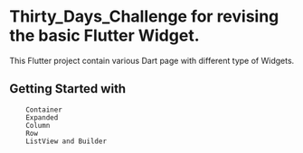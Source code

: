 # Thirty_Days_Challenge for revising the basic Flutter Widget.

This Flutter project contain various Dart page with different type of Widgets.

## Getting Started with

        Container
        Expanded
        Column
        Row
        ListView and Builder
        
